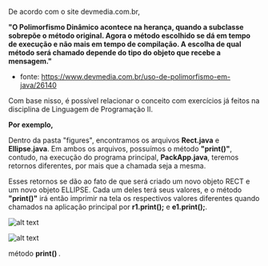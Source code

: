  De acordo com o site devmedia.com.br, 

<b>"O Polimorfismo Dinâmico acontece na herança, quando a subclasse sobrepõe o método original. 
Agora o método escolhido se dá em tempo de execução e não mais em tempo de compilação. 
A escolha de qual método será chamado depende do tipo do objeto que recebe a mensagem." </b>

* fonte: https://www.devmedia.com.br/uso-de-polimorfismo-em-java/26140


Com base nisso, é possível relacionar o conceito com exercícios já feitos na disciplina
de Linguagem de Programação II. 

<b>Por exemplo,</b>

Dentro da pasta "figures", encontramos os arquivos <b>Rect.java</b> e <b>Ellipse.java</b>.
Em ambos os arquivos, possuímos o método <b>"print()"</b>, contudo, na execução do programa principal, 
<b>PackApp.java</b>, teremos retornos diferentes, por mais que a chamada seja a mesma.

Esses retornos se dão ao fato de que será criado um novo objeto RECT e um novo objeto ELLIPSE. Cada um 
deles terá seus valores, e o método <b>"print()"</b> irá então imprimir na tela os respectivos
valores diferentes quando chamados na aplicação principal por <b>r1.print();</b> e <b>e1.print();</b>. 

![alt text](https://i.imgur.com/oMoSPD9.png)

![alt text](https://i.imgur.com/vI3MXkK.png)

método <b> print() </b>. 
